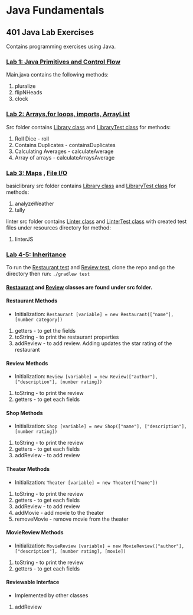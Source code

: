 # Java Fundamentals
## 401 Java Lab Exercises
Contains programming exercises using Java.

### [Lab 1: Java Primitives and Control Flow](https://github.com/joriefernandez/java-fundamentals/tree/master/basics)
Main.java contains the following methods:
1. pluralize
2. flipNHeads
3. clock

### [Lab 2: Arrays,for loops, imports, ArrayList](https://github.com/joriefernandez/java-fundamentals/tree/master/basiclibrary)
Src folder contains [Library class](https://github.com/joriefernandez/java-fundamentals/blob/master/basiclibrary/src/main/java/basiclibrary/Library.java) and [LibraryTest class](https://github.com/joriefernandez/java-fundamentals/blob/master/basiclibrary/src/test/java/basiclibrary/LibraryTest.java) for methods:
1. Roll Dice - roll
2. Contains Duplicates - containsDuplicates
3. Calculating Averages - calculateAverage
4. Array of arrays - calculateArraysAverage

### [Lab 3: Maps](https://github.com/joriefernandez/java-fundamentals/tree/master/basiclibrary) , [ File I/O](https://github.com/joriefernandez/java-fundamentals/tree/master/linter)
basiclibrary src folder contains [Library class](https://github.com/joriefernandez/java-fundamentals/blob/master/basiclibrary/src/main/java/basiclibrary/Library.java) and [LibraryTest class](https://github.com/joriefernandez/java-fundamentals/blob/master/basiclibrary/src/test/java/basiclibrary/LibraryTest.java) for methods:
1. analyzeWeather
2. tally

linter src folder contains [Linter class](https://github.com/joriefernandez/java-fundamentals/blob/master/linter/src/main/java/linter/Linter.java) and [LinterTest class](https://github.com/joriefernandez/java-fundamentals/blob/master/linter/src/test/java/linter/LinterTest.java) with created test files under resources directory for method:
1. linterJS

### [Lab 4-5: Inheritance](https://github.com/joriefernandez/java-fundamentals/tree/master/inheritance)

To run the [Restaurant test](https://github.com/joriefernandez/java-fundamentals/blob/master/inheritance/src/test/java/inheritance/RestaurantTest.java) and [Review test](https://github.com/joriefernandez/java-fundamentals/blob/master/inheritance/src/test/java/inheritance/ReviewTest.java), clone the repo and go the directory then run: `./gradlew test`
#### [Restaurant](https://github.com/joriefernandez/java-fundamentals/blob/master/inheritance/src/main/java/inheritance/Restaurant.java) and [Review](https://github.com/joriefernandez/java-fundamentals/blob/master/inheritance/src/main/java/inheritance/Review.java) classes are found under src folder.
#### Restaurant Methods
* Initialization: `Restaurant [variable] = new Restaurant(["name"], [number category])`
1. getters - to get the fields
2. toString - to print the restaurant properties
3. addReview - to add review. Adding updates the star rating of the restaurant
#### Review Methods
* Initialization: `Review [variable] = new Review(["author"], ["description"], [number rating])`
1. toString - to print the review
2. getters -  to get each fields
#### Shop Methods
* Initialization: `Shop [variable] = new Shop(["name"], ["description"], [number rating])`
1. toString - to print the review
2. getters -  to get each fields
3. addReview - to add review
#### Theater Methods
* Initialization: `Theater [variable] = new Theater(["name"])`
1. toString - to print the review
2. getters -  to get each fields
3. addReview - to add review
4. addMovie - add movie to the theater
5. removeMovie - remove movie from the theater
#### MovieReview Methods
* Initialization: `MovieReview [variable] = new MovieReview(["author"], ["description"], [number rating], [movie])`
1. toString - to print the review
2. getters -  to get each fields
#### Reviewable Interface
* Implemented by other classes
1. addReview






